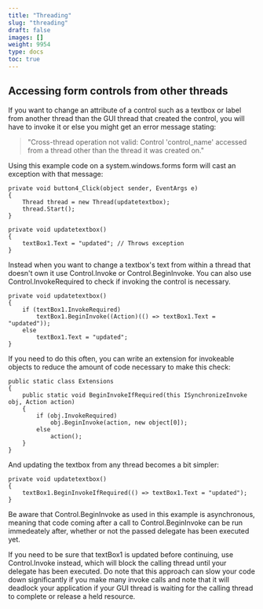 ```yaml
---
title: "Threading"
slug: "threading"
draft: false
images: []
weight: 9954
type: docs
toc: true
---
```


## Accessing form controls from other threads
If you want to change an attribute of a control such as a textbox or label from another thread than the GUI thread that created the control, you will have to invoke it or else you might get an error message stating:

> "Cross-thread operation not valid: Control 'control_name' accessed from a thread other than the thread it was created on."

Using this example code on a system.windows.forms form will cast an exception with that message:

    private void button4_Click(object sender, EventArgs e)
    {
        Thread thread = new Thread(updatetextbox);
        thread.Start();
    }

    private void updatetextbox()
    {
        textBox1.Text = "updated"; // Throws exception
    }

Instead when you want to change a textbox's text from within a thread that doesn't own it use Control.Invoke or Control.BeginInvoke. You can also use Control.InvokeRequired to check if invoking the control is necessary.

    private void updatetextbox()
    {
        if (textBox1.InvokeRequired)
            textBox1.BeginInvoke((Action)(() => textBox1.Text = "updated"));
        else
            textBox1.Text = "updated";
    }

If you need to do this often, you can write an extension for invokeable objects to reduce the amount of code necessary to make this check:

    public static class Extensions
    {
        public static void BeginInvokeIfRequired(this ISynchronizeInvoke obj, Action action)
        {
            if (obj.InvokeRequired)
                obj.BeginInvoke(action, new object[0]);
            else
                action();
        }
    }

And updating the textbox from any thread becomes a bit simpler:

    private void updatetextbox()
    {
        textBox1.BeginInvokeIfRequired(() => textBox1.Text = "updated");
    }

Be aware that Control.BeginInvoke as used in this example is asynchronous, meaning that code coming after a call to Control.BeginInvoke can be run immedeately after, whether or not the passed delegate has been executed yet. 

If you need to be sure that textBox1 is updated before continuing, use Control.Invoke instead, which will block the calling thread until your delegate has been executed. Do note that this approach can slow your code down significantly if you make many invoke calls and note that it will deadlock your application if your GUI thread is waiting for the calling thread to complete or release a held resource.

